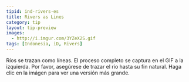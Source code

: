 ```yaml
---
tipid: ind-rivers-es
title: Rivers as Lines
category: tip
layout: tip-preview
images:
  - http://i.imgur.com/3YZeX2S.gif
tags: [Indonesia, iD, Rivers]
---
```


Ríos se trazan como líneas. El proceso completo se captura en el GIF a la izquierda. Por favor, asegúrese de trazar  el río hasta su fin natural. Haga clic en la imágen para ver una versión más grande.

